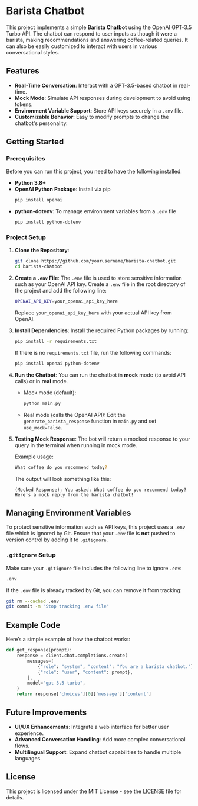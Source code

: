 # Barista Chatbot

This project implements a simple **Barista Chatbot** using the OpenAI GPT-3.5 Turbo API. The chatbot can respond to user inputs as though it were a barista, making recommendations and answering coffee-related queries. It can also be easily customized to interact with users in various conversational styles.

## Features

- **Real-Time Conversation**: Interact with a GPT-3.5-based chatbot in real-time.
- **Mock Mode**: Simulate API responses during development to avoid using tokens.
- **Environment Variable Support**: Store API keys securely in a `.env` file.
- **Customizable Behavior**: Easy to modify prompts to change the chatbot's personality.

## Getting Started

### Prerequisites

Before you can run this project, you need to have the following installed:

- **Python 3.8+**
- **OpenAI Python Package**: Install via pip
  ```bash
  pip install openai
  ```
- **python-dotenv**: To manage environment variables from a `.env` file
  ```bash
  pip install python-dotenv
  ```

### Project Setup

1. **Clone the Repository**:
   ```bash
   git clone https://github.com/yourusername/barista-chatbot.git
   cd barista-chatbot
   ```

2. **Create a `.env` File**:
   The `.env` file is used to store sensitive information such as your OpenAI API key. Create a `.env` file in the root directory of the project and add the following line:

   ```bash
   OPENAI_API_KEY=your_openai_api_key_here
   ```

   Replace `your_openai_api_key_here` with your actual API key from OpenAI.

3. **Install Dependencies**:
   Install the required Python packages by running:

   ```bash
   pip install -r requirements.txt
   ```

   If there is no `requirements.txt` file, run the following commands:

   ```bash
   pip install openai python-dotenv
   ```

4. **Run the Chatbot**:
   You can run the chatbot in **mock** mode (to avoid API calls) or in **real** mode.

   - Mock mode (default):
     ```bash
     python main.py
     ```
   - Real mode (calls the OpenAI API):
     Edit the `generate_barista_response` function in `main.py` and set `use_mock=False`.

5. **Testing Mock Response**:
   The bot will return a mocked response to your query in the terminal when running in mock mode.

   Example usage:
   ```bash
   What coffee do you recommend today?
   ```

   The output will look something like this:
   ```
   (Mocked Response): You asked: What coffee do you recommend today? Here's a mock reply from the barista chatbot!
   ```

## Managing Environment Variables

To protect sensitive information such as API keys, this project uses a `.env` file which is ignored by Git. Ensure that your `.env` file is **not** pushed to version control by adding it to `.gitignore`.

### `.gitignore` Setup

Make sure your `.gitignore` file includes the following line to ignore `.env`:

```bash
.env
```

If the `.env` file is already tracked by Git, you can remove it from tracking:

```bash
git rm --cached .env
git commit -m "Stop tracking .env file"
```

## Example Code

Here’s a simple example of how the chatbot works:

```python
def get_response(prompt):
    response = client.chat.completions.create(
        messages=[
            {"role": "system", "content": "You are a barista chatbot."},
            {"role": "user", "content": prompt},
        ],
        model="gpt-3.5-turbo",
    )
    return response['choices'][0]['message']['content']
```

## Future Improvements

- **UI/UX Enhancements**: Integrate a web interface for better user experience.
- **Advanced Conversation Handling**: Add more complex conversational flows.
- **Multilingual Support**: Expand chatbot capabilities to handle multiple languages.

## License

This project is licensed under the MIT License - see the [LICENSE](LICENSE) file for details.